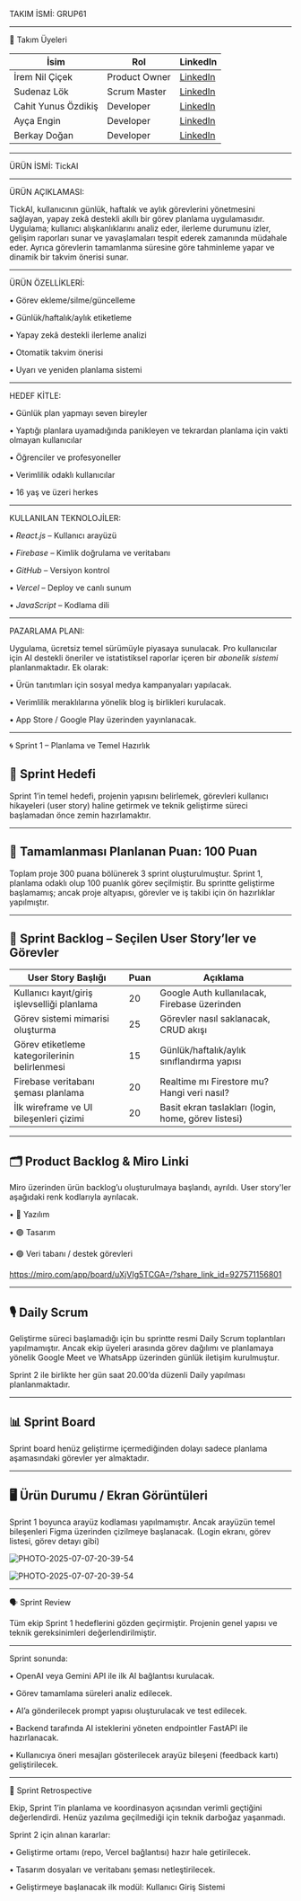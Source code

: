 TAKIM İSMİ: 
GRUP61

---

👥 Takım Üyeleri

| İsim                   | Rol            | LinkedIn                                                                 |
|------------------------|----------------|--------------------------------------------------------------------------|
| İrem Nil Çiçek         | Product Owner  | [LinkedIn](https://www.linkedin.com/in/irem-nil-%C3%A7i%C3%A7ek-3a0295216/) |
| Sudenaz Lök            | Scrum Master   | [LinkedIn](https://www.linkedin.com/in/sudenaz-l%C3%B6k-538026298/)         |
| Cahit Yunus Özdikiş    | Developer      | [LinkedIn](https://www.linkedin.com/in/cahit-yunus-%C3%B6zdiki%C5%9F-582934260/) |
| Ayça Engin             | Developer      | [LinkedIn](https://www.linkedin.com/in/ay%C3%A7a-engin-b0ab45295/)           |
| Berkay Doğan           | Developer      | [LinkedIn](https://www.linkedin.com/in/berkaydogan-/)                        |

---

ÜRÜN İSMİ: TickAI

---

ÜRÜN AÇIKLAMASI:

TickAI, kullanıcının günlük, haftalık ve aylık görevlerini yönetmesini sağlayan, yapay zekâ destekli akıllı bir görev planlama uygulamasıdır. Uygulama; kullanıcı alışkanlıklarını analiz eder, ilerleme durumunu izler, gelişim raporları sunar ve yavaşlamaları tespit ederek zamanında müdahale eder. Ayrıca görevlerin tamamlanma süresine göre tahminleme yapar ve dinamik bir takvim önerisi sunar.

---

ÜRÜN ÖZELLİKLERİ:

•⁠  ⁠Görev ekleme/silme/güncelleme

•⁠  ⁠Günlük/haftalık/aylık etiketleme

•⁠  ⁠Yapay zekâ destekli ilerleme analizi

•⁠  ⁠Otomatik takvim önerisi

•⁠  ⁠Uyarı ve yeniden planlama sistemi


---

HEDEF KİTLE:

•⁠  ⁠Günlük plan yapmayı seven bireyler

•⁠  Yaptığı planlara uyamadığında panikleyen ve tekrardan planlama için vakti olmayan kullanıcılar 

•⁠  ⁠Öğrenciler ve profesyoneller

•⁠  ⁠Verimlilik odaklı kullanıcılar

•⁠  ⁠16 yaş ve üzeri herkes

---

KULLANILAN TEKNOLOJİLER:

•⁠  ⁠*React.js* – Kullanıcı arayüzü

•⁠  ⁠*Firebase* – Kimlik doğrulama ve veritabanı

•⁠  ⁠*GitHub* – Versiyon kontrol

•⁠  ⁠*Vercel* – Deploy ve canlı sunum

•⁠  ⁠*JavaScript* – Kodlama dili

---


PAZARLAMA PLANI:

Uygulama, ücretsiz temel sürümüyle piyasaya sunulacak. Pro kullanıcılar için AI destekli öneriler ve istatistiksel raporlar içeren bir *abonelik sistemi* planlanmaktadır. Ek olarak:

•⁠  ⁠Ürün tanıtımları için sosyal medya kampanyaları yapılacak.

•⁠  ⁠Verimlilik meraklılarına yönelik blog iş birlikleri kurulacak.

•⁠  ⁠App Store / Google Play üzerinden yayınlanacak.

---


🌀 Sprint 1 – Planlama ve Temel Hazırlık

## 🎯 Sprint Hedefi
Sprint 1’in temel hedefi, projenin yapısını belirlemek, görevleri kullanıcı hikayeleri (user story) haline getirmek ve teknik geliştirme süreci başlamadan önce zemin hazırlamaktır.

---

## 🎯 Tamamlanması Planlanan Puan: 100 Puan

Toplam proje 300 puana bölünerek 3 sprint oluşturulmuştur. Sprint 1, planlama odaklı olup 100 puanlık görev seçilmiştir. Bu sprintte geliştirme başlamamış; ancak proje altyapısı, görevler ve iş takibi için ön hazırlıklar yapılmıştır.

---

## 📌 Sprint Backlog – Seçilen User Story’ler ve Görevler

| User Story Başlığı                             | Puan | Açıklama |
|------------------------------------------------|------|----------|
| Kullanıcı kayıt/giriş işlevselliği planlama    | 20   | Google Auth kullanılacak, Firebase üzerinden |
| Görev sistemi mimarisi oluşturma               | 25   | Görevler nasıl saklanacak, CRUD akışı |
| Görev etiketleme kategorilerinin belirlenmesi  | 15   | Günlük/haftalık/aylık sınıflandırma yapısı |
| Firebase veritabanı şeması planlama            | 20   | Realtime mı Firestore mu? Hangi veri nasıl? |
| İlk wireframe ve UI bileşenleri çizimi         | 20   | Basit ekran taslakları (login, home, görev listesi) |

---

## 🗂️ Product Backlog & Miro Linki

Miro üzerinden ürün backlog’u oluşturulmaya başlandı, ayrıldı. User story'ler aşağıdaki renk kodlarıyla ayrılacak.

•⁠  ⁠🔵 Yazılım

•⁠  ⁠🟣 Tasarım

•⁠  ⁠🟢 Veri tabanı / destek görevleri

https://miro.com/app/board/uXjVIg5TCGA=/?share_link_id=927571156801
	
---

## 🎙️ Daily Scrum

Geliştirme süreci başlamadığı için bu sprintte resmi Daily Scrum toplantıları yapılmamıştır. Ancak ekip üyeleri arasında görev dağılımı ve planlamaya yönelik Google Meet ve WhatsApp üzerinden günlük iletişim kurulmuştur.


Sprint 2 ile birlikte her gün saat 20.00’da düzenli Daily yapılması planlanmaktadır.

---

## 📊 Sprint Board

Sprint board henüz geliştirme içermediğinden dolayı sadece planlama aşamasındaki görevler yer almaktadır.


---

## 🖥️ Ürün Durumu / Ekran Görüntüleri

Sprint 1 boyunca arayüz kodlaması yapılmamıştır. Ancak arayüzün temel bileşenleri Figma üzerinden çizilmeye başlanacak. (Login ekranı, görev listesi, görev detayı gibi)

![PHOTO-2025-07-07-20-39-54](https://github.com/user-attachments/assets/c93e3a9f-140a-4874-9831-e8ea01e56cb0)

![PHOTO-2025-07-07-20-39-54](https://github.com/user-attachments/assets/7e3743b8-e86d-4b1e-a4a6-787b5a516d6f)

---

🗣️ Sprint Review

Tüm ekip Sprint 1 hedeflerini gözden geçirmiştir. Projenin genel yapısı ve teknik gereksinimleri değerlendirilmiştir.

---

Sprint sonunda:

•⁠  ⁠OpenAI veya Gemini API ile ilk AI bağlantısı kurulacak.

•⁠  ⁠Görev tamamlama süreleri analiz edilecek.

•⁠  ⁠AI’a gönderilecek prompt yapısı oluşturulacak ve test edilecek.

•⁠  Backend tarafında AI isteklerini yöneten endpointler FastAPI ile hazırlanacak.

•  ⁠Kullanıcıya öneri mesajları gösterilecek arayüz bileşeni (feedback kartı) geliştirilecek.

---

 🔁 Sprint Retrospective

Ekip, Sprint 1’in planlama ve koordinasyon açısından verimli geçtiğini değerlendirdi. Henüz yazılıma geçilmediği için teknik darboğaz yaşanmadı.

Sprint 2 için alınan kararlar:

•⁠  ⁠Geliştirme ortamı (repo, Vercel bağlantısı) hazır hale getirilecek.

•⁠  ⁠Tasarım dosyaları ve veritabanı şeması netleştirilecek.

•⁠  ⁠Geliştirmeye başlanacak ilk modül: Kullanıcı Giriş Sistemi














